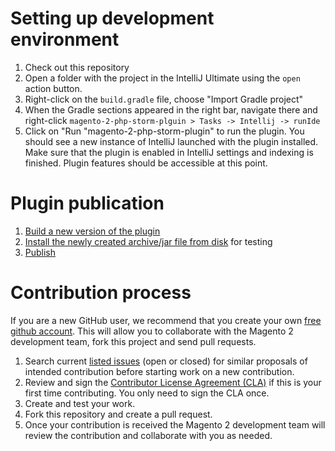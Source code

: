 # Setting up development environment

1. Check out this repository
1. Open a folder with the project in the IntelliJ Ultimate using the `open` action button.
1. Right-click on the `build.gradle` file, choose "Import Gradle project"
1. When the Gradle sections appeared in the right bar, navigate there and right-click `magento-2-php-storm-plguin > Tasks -> Intellij -> runIde`
1. Click on "Run "magento-2-php-storm-plugin" to run the plugin. You should see a new instance of IntelliJ launched with the plugin installed. Make sure that the plugin is enabled in IntelliJ settings and indexing is finished. Plugin features should be accessible at this point.

# Plugin publication

1. [Build a new version of the plugin](https://www.jetbrains.org/intellij/sdk/docs/basics/getting_started/deploying_plugin.html)
1. [Install the newly created archive/jar file from disk](https://www.jetbrains.com/help/idea/managing-plugins.html#installing-plugins-from-disk) for testing
1. [Publish](https://www.jetbrains.org/intellij/sdk/docs/basics/getting_started/publishing_plugin.html)

# Contribution process

If you are a new GitHub user, we recommend that you create your own [free github account](https://github.com/signup/free). This will allow you to collaborate with the Magento 2 development team, fork this project and send pull requests.

1. Search current [listed issues](https://github.com/magento/magento2-phpstorm-plugin/issues) (open or closed) for similar proposals of intended contribution before starting work on a new contribution.
2. Review and sign the [Contributor License Agreement (CLA)](https://opensource.adobe.com/cla.html) if this is your first time contributing. You only need to sign the CLA once.
3. Create and test your work.
4. Fork this repository and create a pull request.
5. Once your contribution is received the Magento 2 development team will review the contribution and collaborate with you as needed.
